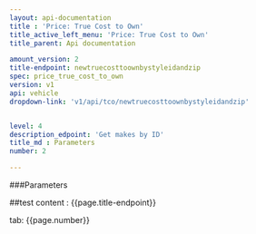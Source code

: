 ```yaml
---
layout: api-documentation
title : 'Price: True Cost to Own'
title_active_left_menu: 'Price: True Cost to Own'
title_parent: Api documentation

amount_version: 2
title-endpoint: newtruecosttoownbystyleidandzip
spec: price_true_cost_to_own
version: v1
api: vehicle
dropdown-link: 'v1/api/tco/newtruecosttoownbystyleidandzip'


level: 4
description_edpoint: 'Get makes by ID'
title_md : Parameters
number: 2

---
```


###Parameters

##test content : {{page.title-endpoint}} 

tab: {{page.number}}